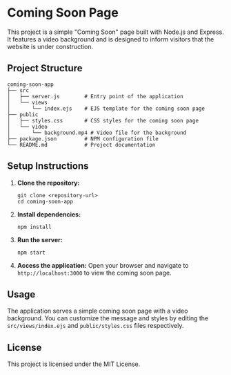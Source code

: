 # Coming Soon Page

This project is a simple "Coming Soon" page built with Node.js and Express. It features a video background and is designed to inform visitors that the website is under construction.

## Project Structure

```
coming-soon-app
├── src
│   ├── server.js        # Entry point of the application
│   └── views
│       └── index.ejs    # EJS template for the coming soon page
├── public
│   ├── styles.css       # CSS styles for the coming soon page
│   └── video
│       └── background.mp4 # Video file for the background
├── package.json         # NPM configuration file
└── README.md            # Project documentation
```

## Setup Instructions

1. **Clone the repository:**
   ```
   git clone <repository-url>
   cd coming-soon-app
   ```

2. **Install dependencies:**
   ```
   npm install
   ```

3. **Run the server:**
   ```
   npm start
   ```

4. **Access the application:**
   Open your browser and navigate to `http://localhost:3000` to view the coming soon page.

## Usage

The application serves a simple coming soon page with a video background. You can customize the message and styles by editing the `src/views/index.ejs` and `public/styles.css` files respectively.

## License

This project is licensed under the MIT License.